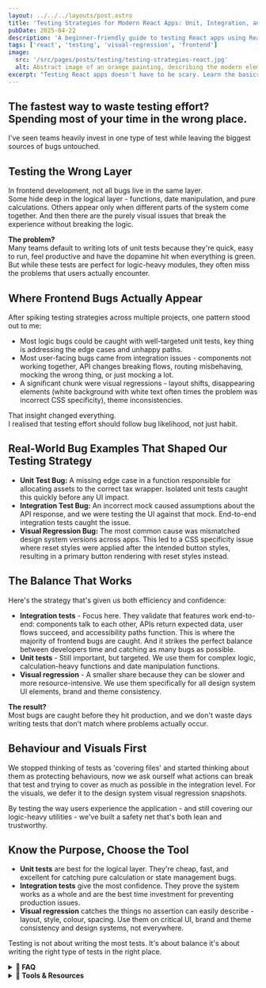 ```yaml
---
layout: ../../../layouts/post.astro
title: 'Testing Strategies for Modern React Apps: Unit, Integration, and Visual Regression'
pubDate: 2025-04-22
description: 'A beginner-friendly guide to testing React apps using React Testing Library, Playwright, focusing on maintainable and reliable tests.'
tags: ['react', 'testing', 'visual-regression', 'frontend']
image:
  src: '/src/pages/posts/testing/testing-strategies-react.jpg'
  alt: Abstract image of an orange painting, describing the modern element in the strategies for modern react apps
excerpt: "Testing React apps doesn't have to be scary. Learn the basics of unit, integration, and visual regression testing with popular tools."
---
```


## The fastest way to waste testing effort? Spending most of your time in the wrong place.

I've seen teams heavily invest in one type of test while leaving the biggest sources of bugs untouched.

## Testing the Wrong Layer

In frontend development, not all bugs live in the same layer.  
Some hide deep in the logical layer - functions, date manipulation, and pure calculations. Others appear only when different parts of the system come together. And then there are the purely visual issues that break the experience without breaking the logic.

**The problem?**  
Many teams default to writing lots of unit tests because they're quick, easy to run, feel productive and have the dopamine hit when everything is green. But while these tests are perfect for logic-heavy modules, they often miss the problems that users actually encounter.

## Where Frontend Bugs Actually Appear

After spiking testing strategies across multiple projects, one pattern stood out to me:

- Most logic bugs could be caught with well-targeted unit tests, key thing is addressing the edge cases and unhappy paths.
- Most user-facing bugs came from integration issues - components not working together, API changes breaking flows, routing misbehaving, mocking the wrong thing, or just mocking a lot.
- A significant chunk were visual regressions - layout shifts, disappearing elements (white background with white text often times the problem was incorrect CSS specificity), theme inconsistencies.

That insight changed everything.  
I realised that testing effort should follow bug likelihood, not just habit.

## Real-World Bug Examples That Shaped Our Testing Strategy

- **Unit Test Bug:** A missing edge case in a function responsible for allocating assets to the correct tax wrapper. Isolated unit tests caught this quickly before any UI impact.
- **Integration Test Bug:** An incorrect mock caused assumptions about the API response, and we were testing the UI against that mock. End-to-end integration tests caught the issue.
- **Visual Regression Bug:** The most common cause was mismatched design system versions across apps. This led to a CSS specificity issue where reset styles were applied after the intended button styles, resulting in a primary button rendering with reset styles instead.

## The Balance That Works

Here's the strategy that's given us both efficiency and confidence:

- **Integration tests** - Focus here. They validate that features work end-to-end: components talk to each other, APIs return expected data, user flows succeed, and accessibility paths function. This is where the majority of frontend bugs are caught. And it strikes the perfect balance between developers time and catching as many bugs as possible.
- **Unit tests** - Still important, but targeted. We use them for complex logic, calculation-heavy functions and date manipulation functions.
- **Visual regression** - A smaller share because they can be slower and more resource-intensive. We use them specifically for all design system UI elements, brand and theme consistency.

**The result?**  
Most bugs are caught before they hit production, and we don't waste days writing tests that don't match where problems actually occur.

## Behaviour and Visuals First

We stopped thinking of tests as 'covering files' and started thinking about them as protecting behaviours, now we ask ourself what actions can break that test and trying to cover as much as possible in the integration level. For the visuals, we defer it to the design system visual regression snapshots.

By testing the way users experience the application - and still covering our logic-heavy utilities - we've built a safety net that's both lean and trustworthy.

## Know the Purpose, Choose the Tool

- **Unit tests** are best for the logical layer. They're cheap, fast, and excellent for catching pure calculation or state management bugs.
- **Integration tests** give the most confidence. They prove the system works as a whole and are the best time investment for preventing production issues.
- **Visual regression** catches the things no assertion can easily describe - layout, style, colour, spacing. Use them on critical UI, brand and theme consistency and design systems, not everywhere.

Testing is not about writing the most tests. It's about balance it's about writing the right type of tests in the right place.

<details>  
<summary><strong>📖 FAQ</strong></summary>

**Shouldn't we just test everything with integration tests?**  
Not quite - you get a faster feedback loop, and it's easier to validate with isolated unit tests if a logical test works as intended. Often times the integration tests are mocked, so you don't really get the real end-to-end experience. Integration tests shine when verifying flows, form submissions and user interactions.

**Why not do more visual regression?**  
They're powerful, but slow and expensive to run. Use them where visual consistency matters most.

</details>

<details>  
<summary><strong>🧰 Tools & Resources</strong></summary>

- [React Testing Library](https://testing-library.com/docs/react-testing-library/intro/) - For integration testing
- [The Testing Trophy](https://kentcdodds.com/blog/the-testing-trophy-and-testing-classifications) - Balancing test types

</details>
